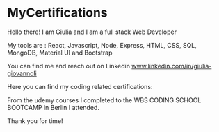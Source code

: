 # MyCertifications

Hello there! I am Giulia and I am a full stack Web Developer

My tools are : React, Javascript, Node, Express, HTML, CSS, SQL, MongoDB, Material UI and Bootstrap

You can find me and reach out on Linkedin www.linkedin.com/in/giulia-giovannoli

Here you can find my coding related certifications: 

From the udemy courses I completed to the WBS CODING SCHOOL BOOTCAMP in Berlin I attended.

Thank you for time!
